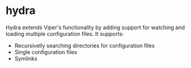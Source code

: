 # hydra

Hydra extends Viper's functionality by adding support for watching and loading multiple configuration files. It supports:

- Recursivelly searching directories for configuration files
- Single configuration files
- Symlinks
